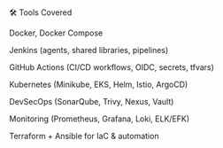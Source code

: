 🛠 Tools Covered

Docker, Docker Compose

Jenkins (agents, shared libraries, pipelines)

GitHub Actions (CI/CD workflows, OIDC, secrets, tfvars)

Kubernetes (Minikube, EKS, Helm, Istio, ArgoCD)

DevSecOps (SonarQube, Trivy, Nexus, Vault)

Monitoring (Prometheus, Grafana, Loki, ELK/EFK)

Terraform + Ansible for IaC & automation
